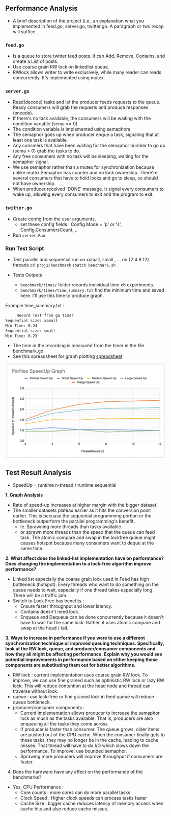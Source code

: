 ## Performance Analysis

[](https://github.com/mpcs-jh/project-2-Sinadalee/tree/main#part-7-performance-analysis)

-   A brief description of the project (i.e., an explanation what you implemented in feed.go, server.go, twitter.go. A paragraph or two recap will suffice.

### `feed.go`
- Is a queue to store twitter feed posts. It can Add, Remove, Contains, and create a List of posts.
- Use coarse grain RW lock on linkedlist queue.
- RWlock allows writer to write exclusively, while many reader can reads concurrently. It's implemented using mutex.

### `server.go`
- Read(decode) tasks and let the producer feeds requests to the queue. Ready consumers will grab the requests and produce responses (encode).
- If there's no task available, the consumers will be waiting with the condition variable (sema == 0).
- The condition variable is implemented using semaphore.
- The semaphor goes up when producer enque a task, signaling that at least one task is available.
- Any consmers that have been waiting for the semaphor number to go up (sema > 0) grab the tasks to do.
- Any free consumers with no task will be sleeping, waiting for the semaphor signal.
- We use semaphor rather than a mutex for synchronization because unlike mutex Semaphor has counter and no lock ownership. There're several consumers that have to hold locks and go to sleep, so should not have ownership.
- When producer received 'DONE' message. It signal every consumers to wake up, allowing every consumers to exit and the program to exit.

### `twitter.go`
- Create config from the user arguments.
	- set these config fields : Config.Mode = 'p' or 's', Config.ConsumersCount, ..
- Run `server.Run`

 ### Run Test Script
 - Test parallel and sequential run on xsmall, small , ... on {2 4 8 12} threads
 `cd proj2/benchmark`
 `sbatch benchmark.sh`

 - Tests Outputs
	 -  `benchmark/times/` folder records individual time x5 experiments.
	 - `benchmark/times/time_summary.txt` find the minimum time and saved here. I'll use this time to produce graph.

Example time_summary.txt :

```
     Record Test from go timer 
Sequential size: xsmall
Min Time: 0.24
Sequential size: small
Min Time: 0.23
```

- The time in the recording is measured from the timer in the file benchmark.go 
- See this spreadsheet for graph plotting [spreadsheet](https://docs.google.com/spreadsheets/d/1Ibo9yluHXg4a2B33aCUpcOrOfuy9z-64i4OcPWRgVmg/edit?usp=sharing) 

![speedup_graph](speedup_proj2.png)

## Test Result Analysis

- SpeedUp = runtime n-thread / runtime sequential

**1. Graph Analysis**
- Rate of speed-up increases at higher margin with the bigger dataset.
- The smaller datasets plateau earlier as it hits the conversion point earlier. This is becuase the sequential programming portion or the bottleneck outperform the parallel programming's benefit.
	- ie. Sprawning more threads than tasks available.
	- or sprawn more threads than the speed that the queue can feed task. The atomic compare and swap in the lockfree queue might causes hotspot because many consumers want to deque at the same time.

 **2. What affect does the linked-list implementation have on performance? Does changing the implementation to a lock-free algorithm improve performance?**
- Linked list especially the coarse grain lock used in Feed has high bottleneck (hotspot). Every threads who want to do something on the queue needs to wait, especially if one thread takes especially long. There will be a traffic jam.
- Switch to Lock Free has benefits :
	- Ensure faster throughput and lower latency.
	- Contains doesn't need lock.
	- Enqueue and Dequeue can be done concurrently because it doesn't have to wait for the same lock. Rather, it uses atomic compare and swap at the head / tail.

**3. Ways to increase in performance if you were to use a different synchronization technique or improved queuing techniques.
Specifically, look at the RW lock, queue, and producer/consumer components and how they all might be affecting performance.
Explain why you would see potential improvements in performance based on either keeping these components are substituting them out for better algorithms.**

- RW lock : current implementation uses coarse grain RW lock. To improve, we can use fine grained such as optimistic RW lock  or lazy RW lock. This will reduce contention at the head node and thread can traverse without lock.
- queue : use lock-free or fine grained lock in feed queue will reduce queue bottleneck.
- producer/consumer components :
	- Current implementation allows producer to increase the semaphor lock as much as the tasks available. That is, producers are also enqueuing all the tasks they come across.
	- If producer is faster than consumer. The queue grows, older items are pushed out of the CPU cache. When the consumer finally gets to these tasks, they may no longer be in the cache, leading to cache misses. That thread will have to do I/O which slows down the performance. To improve, use bounded semaphor.
	- Sprawing more producers will improve throughput if consumers are faster.

4. Does the hardware have any affect on the performance of the benchmarks?
- Yes, CPU Performance :
	- Core counts : more cores can do more parallel tasks
	- Clock Speed : Higher clock speeds can process tasks faster
	- Cache Size : bigger cache reduces latency of memory access when cache hits and also reduce cache misses.
